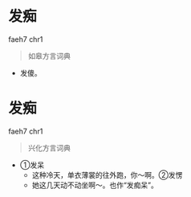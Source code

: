 # 发痴
faeh7 chr1
> 如皋方言词典
- 发傻。

# 发痴
faeh7 chr1
> 兴化方言词典
- ①发呆
  - 这种冷天，单衣薄裳的往外跑，你～啊。②发愣
  - 她这几天动不动坐啊～。也作“发痴呆”。
